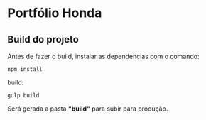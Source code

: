 # Portfólio Honda

## Build do projeto

Antes de fazer o build, instalar as dependencias com o comando:

```
npm install
```

build:
```
gulp build
```
Será gerada a pasta **"build"** para subir para produção.


